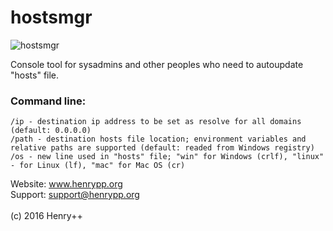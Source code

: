# hostsmgr

![hostsmgr](http://www.henrypp.org/images/hostsmgr.png?fix)

Console tool for sysadmins and other peoples who need to autoupdate "hosts" file.

### Command line:
~~~
/ip - destination ip address to be set as resolve for all domains (default: 0.0.0.0)
/path - destination hosts file location; environment variables and relative paths are supported (default: readed from Windows registry)
/os - new line used in "hosts" file; "win" for Windows (crlf), "linux" - for Linux (lf), "mac" for Mac OS (cr)
~~~
Website: www.henrypp.org<br />
Support: support@henrypp.org<br />
<br />
(c) 2016 Henry++
